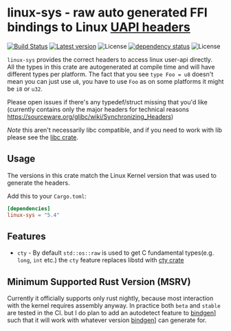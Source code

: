 # linux-sys - raw auto generated FFI bindings to Linux [UAPI headers](https://lwn.net/Articles/507794/)

[![Build Status](https://travis-ci.org/elichai/linux-sys.svg?branch=master)](https://travis-ci.org/elichai/linux-sys)
[![Latest version](https://img.shields.io/crates/v/linux-sys.svg)](https://crates.io/crates/linux-sys)
![License](https://img.shields.io/crates/l/linux-sys.svg)
[![dependency status](https://deps.rs/repo/github/elichai/linux-sys/status.svg)](https://deps.rs/repo/github/elichai/linux-sys)
![License](https://img.shields.io/crates/l/linux-sys.svg)

`linux-sys` provides the correct headers to access linux user-api directly. <br>
All the types in this crate are autogenerated at compile time and will have different types per platform.
The fact that you see `type Foo = u8` doesn't mean you can just use `u8`, you have to use `Foo` as on some platforms it might be `i8` or `u32`. <br>

Please open issues if there's any typedef/struct missing that you'd like (currently contains only the major headers for technical reasons https://sourceware.org/glibc/wiki/Synchronizing_Headers)

*Note* this aren't necessarily libc compatible, and if you need to work with lib please see the [libc crate](https://github.com/rust-lang/libc). <br>

## Usage
The versions in this crate match the Linux Kernel version that was used to generate the headers.

Add this to your `Cargo.toml`:

```toml
[dependencies]
linux-sys = "5.4"
```


## Features
* `cty` - By default `std::os::raw` is used to get C fundamental types(e.g. `long`, `int` etc.) the `cty` feature replaces libstd with [cty crate](https://github.com/japaric/cty)


## Minimum Supported Rust Version (MSRV)
Currently it officially supports only rust nightly, because most interaction with the kernel requires assembly anyway.
In practice both `beta` and `stable` are tested in the CI.
but I do plan to add an autodetect feature to [bindgen](https://github.com/rust-lang/rust-bindgen)] such that it will work with whatever version [bindgen](https://github.com/rust-lang/rust-bindgen)] can generate for.

